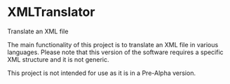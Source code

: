 # XMLTranslator
Translate an XML file

The main functionality of this project is to translate an XML file in various languages. Please note that this version of the software requires a specific XML structure and it is not generic.

This project is not intended for use as it is in a Pre-Alpha version.
